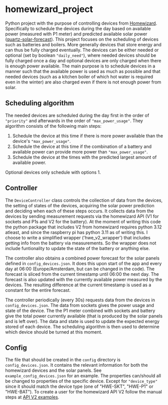 # homewizard_project
Python project with the purpose of controlling devices from [Homewizard](https://www.homewizard.com/). Specifically to schedule the devices during the day based on available power (measured with P1 meter) and predicted available solar power ([quartz-solar-forecast](https://github.com/openclimatefix/open-source-quartz-solar-forecast)). This project focuses on the scheduling of devices such as batteries and boilers. More generally devices that store energy and can thus be fully charged eventually. The devices can be either needed or optional (set by boolean `"daily_need"`), where needed devices should be fully charged once a day and optional devices are only charged when there is enough power available. The main purpose is to schedule devices in a manner such that the available power is used as much as possible and that needed devices (such as a kitchen boiler of which hot water is required even in the winter) are also charged even if there is not enough power from solar.

## Scheduling algorithm
The needed devices are scheduled during the day first in the order of `"priority"` and afterwards in the order of `"max_power_usage"`. 
They algorithm consists of the following main steps:
1. Schedule the device at this time if there is more power available than the device's `"max_power_usage"`.
2. Schedule the device at this time if the combination of a battery and available power can provide more power than `"max_power_usage"`.
3. Schedule the device at the times with the predicted largest amount of available power.

Optional devices only schedule with options 1.

## Controller
The `DeviceController` class controls the collection of data from the devices, the setting of states of the devices, acquiring the solar power prediction and deciding when each of these steps occurs. It collects data from the devices by sending measurement requests via the homewizard API (V1 for sockets and P1s and V2 for the battery). At the moment of writing this code the python package that includes V2 from homewizard requires python 3.12 atleast, and since the raspberry pi has python 3.11 as of writing this. I choose to write a simplified wrapper ('hwe_v2_wrapper') that includes getting info from the battery via measurements. So the wrapper does not include funtionality to update the state of the battery or anything else.

The controller also obtains a combined power forecast for the solar panels defined in `config_devices.json`. It does this upon start of the app and every day at 06:00 (Europe/Amsterdam, but can be changed in the code). The forecast is sliced from the current timestamp until 06:00 the next day. The forecast is also updated with the currently available power measured by the devices. The resulting difference at the current timestamp is used as a constant for the entire forecast.

The controller periodically (every 30s) requests data from the devices in `config_devices.json`. The data from sockets gives the power usage and state of the device. The the P1 meter combined with sockets and battery give the total power currently available (that is produced by the solar panels and is left over). The data and state is used to update the expected energy stored of each device. The scheduling algorithm is then used to determine which device should be turned at this moment.

## Config
The file that should be created in the `config` directory is `config_devices.json`. It contains the relevant information for both the homewizard devices and the solar panels. See `example_config_devices.json` for an example. The properties can/should all be changed to properties of the specific device. Except for `"device_type"` since it should match the device type (one of "HWE-SKT", "HWE-P1" or "HWE-BAT"). To create a user for the homewizard API V2 follow the manual steps at [API V2 examples](https://api-documentation.homewizard.com/docs/v2/authorization#examples).
